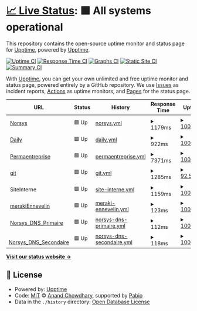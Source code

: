 # [📈 Live Status](https://upptime.github.io/upptime): <!--live status--> **🟩 All systems operational**

This repository contains the open-source uptime monitor and status page for [Upptime](https://upptime.js.org), powered by [Upptime](https://github.com/upptime/upptime).

[![Uptime CI](https://github.com/upptime/upptime/workflows/Uptime%20CI/badge.svg)](https://github.com/upptime/upptime/actions?query=workflow%3A%22Uptime+CI%22)
[![Response Time CI](https://github.com/upptime/upptime/workflows/Response%20Time%20CI/badge.svg)](https://github.com/upptime/upptime/actions?query=workflow%3A%22Response+Time+CI%22)
[![Graphs CI](https://github.com/upptime/upptime/workflows/Graphs%20CI/badge.svg)](https://github.com/upptime/upptime/actions?query=workflow%3A%22Graphs+CI%22)
[![Static Site CI](https://github.com/upptime/upptime/workflows/Static%20Site%20CI/badge.svg)](https://github.com/upptime/upptime/actions?query=workflow%3A%22Static+Site+CI%22)
[![Summary CI](https://github.com/upptime/upptime/workflows/Summary%20CI/badge.svg)](https://github.com/upptime/upptime/actions?query=workflow%3A%22Summary+CI%22)

With [Upptime](https://upptime.js.org), you can get your own unlimited and free uptime monitor and status page, powered entirely by a GitHub repository. We use [Issues](https://github.com/upptime/upptime/issues) as incident reports, [Actions](https://github.com/upptime/upptime/actions) as uptime monitors, and [Pages](https://upptime.github.io/upptime) for the status page.

<!--start: status pages-->
<!-- This summary is generated by Upptime (https://github.com/upptime/upptime) -->
<!-- Do not edit this manually, your changes will be overwritten -->
<!-- prettier-ignore -->
| URL | Status | History | Response Time | Uptime |
| --- | ------ | ------- | ------------- | ------ |
| <img alt="" src="https://icons.duckduckgo.com/ip3/www.norsys.fr.ico" height="13"> [Norsys](https://www.norsys.fr) | 🟩 Up | [norsys.yml](https://github.com/svasseur/uptime/commits/HEAD/history/norsys.yml) | <details><summary><img alt="Response time graph" src="./graphs/norsys/response-time-week.png" height="20"> 1179ms</summary><br><a href="https://upptime.github.io/upptime/history/norsys"><img alt="Response time 1202" src="https://img.shields.io/endpoint?url=https%3A%2F%2Fraw.githubusercontent.com%2Fsvasseur%2Fuptime%2FHEAD%2Fapi%2Fnorsys%2Fresponse-time.json"></a><br><a href="https://upptime.github.io/upptime/history/norsys"><img alt="24-hour response time 1016" src="https://img.shields.io/endpoint?url=https%3A%2F%2Fraw.githubusercontent.com%2Fsvasseur%2Fuptime%2FHEAD%2Fapi%2Fnorsys%2Fresponse-time-day.json"></a><br><a href="https://upptime.github.io/upptime/history/norsys"><img alt="7-day response time 1179" src="https://img.shields.io/endpoint?url=https%3A%2F%2Fraw.githubusercontent.com%2Fsvasseur%2Fuptime%2FHEAD%2Fapi%2Fnorsys%2Fresponse-time-week.json"></a><br><a href="https://upptime.github.io/upptime/history/norsys"><img alt="30-day response time 1169" src="https://img.shields.io/endpoint?url=https%3A%2F%2Fraw.githubusercontent.com%2Fsvasseur%2Fuptime%2FHEAD%2Fapi%2Fnorsys%2Fresponse-time-month.json"></a><br><a href="https://upptime.github.io/upptime/history/norsys"><img alt="1-year response time 1202" src="https://img.shields.io/endpoint?url=https%3A%2F%2Fraw.githubusercontent.com%2Fsvasseur%2Fuptime%2FHEAD%2Fapi%2Fnorsys%2Fresponse-time-year.json"></a></details> | <details><summary><a href="https://upptime.github.io/upptime/history/norsys">100.00%</a></summary><a href="https://upptime.github.io/upptime/history/norsys"><img alt="All-time uptime 99.97%" src="https://img.shields.io/endpoint?url=https%3A%2F%2Fraw.githubusercontent.com%2Fsvasseur%2Fuptime%2FHEAD%2Fapi%2Fnorsys%2Fuptime.json"></a><br><a href="https://upptime.github.io/upptime/history/norsys"><img alt="24-hour uptime 100.00%" src="https://img.shields.io/endpoint?url=https%3A%2F%2Fraw.githubusercontent.com%2Fsvasseur%2Fuptime%2FHEAD%2Fapi%2Fnorsys%2Fuptime-day.json"></a><br><a href="https://upptime.github.io/upptime/history/norsys"><img alt="7-day uptime 100.00%" src="https://img.shields.io/endpoint?url=https%3A%2F%2Fraw.githubusercontent.com%2Fsvasseur%2Fuptime%2FHEAD%2Fapi%2Fnorsys%2Fuptime-week.json"></a><br><a href="https://upptime.github.io/upptime/history/norsys"><img alt="30-day uptime 100.00%" src="https://img.shields.io/endpoint?url=https%3A%2F%2Fraw.githubusercontent.com%2Fsvasseur%2Fuptime%2FHEAD%2Fapi%2Fnorsys%2Fuptime-month.json"></a><br><a href="https://upptime.github.io/upptime/history/norsys"><img alt="1-year uptime 99.97%" src="https://img.shields.io/endpoint?url=https%3A%2F%2Fraw.githubusercontent.com%2Fsvasseur%2Fuptime%2FHEAD%2Fapi%2Fnorsys%2Fuptime-year.json"></a></details>
| <img alt="" src="https://icons.duckduckgo.com/ip3/norsys-daily.norsys.fr.ico" height="13"> [Daily](https://norsys-daily.norsys.fr) | 🟩 Up | [daily.yml](https://github.com/svasseur/uptime/commits/HEAD/history/daily.yml) | <details><summary><img alt="Response time graph" src="./graphs/daily/response-time-week.png" height="20"> 922ms</summary><br><a href="https://upptime.github.io/upptime/history/daily"><img alt="Response time 1059" src="https://img.shields.io/endpoint?url=https%3A%2F%2Fraw.githubusercontent.com%2Fsvasseur%2Fuptime%2FHEAD%2Fapi%2Fdaily%2Fresponse-time.json"></a><br><a href="https://upptime.github.io/upptime/history/daily"><img alt="24-hour response time 741" src="https://img.shields.io/endpoint?url=https%3A%2F%2Fraw.githubusercontent.com%2Fsvasseur%2Fuptime%2FHEAD%2Fapi%2Fdaily%2Fresponse-time-day.json"></a><br><a href="https://upptime.github.io/upptime/history/daily"><img alt="7-day response time 922" src="https://img.shields.io/endpoint?url=https%3A%2F%2Fraw.githubusercontent.com%2Fsvasseur%2Fuptime%2FHEAD%2Fapi%2Fdaily%2Fresponse-time-week.json"></a><br><a href="https://upptime.github.io/upptime/history/daily"><img alt="30-day response time 970" src="https://img.shields.io/endpoint?url=https%3A%2F%2Fraw.githubusercontent.com%2Fsvasseur%2Fuptime%2FHEAD%2Fapi%2Fdaily%2Fresponse-time-month.json"></a><br><a href="https://upptime.github.io/upptime/history/daily"><img alt="1-year response time 1059" src="https://img.shields.io/endpoint?url=https%3A%2F%2Fraw.githubusercontent.com%2Fsvasseur%2Fuptime%2FHEAD%2Fapi%2Fdaily%2Fresponse-time-year.json"></a></details> | <details><summary><a href="https://upptime.github.io/upptime/history/daily">100.00%</a></summary><a href="https://upptime.github.io/upptime/history/daily"><img alt="All-time uptime 99.96%" src="https://img.shields.io/endpoint?url=https%3A%2F%2Fraw.githubusercontent.com%2Fsvasseur%2Fuptime%2FHEAD%2Fapi%2Fdaily%2Fuptime.json"></a><br><a href="https://upptime.github.io/upptime/history/daily"><img alt="24-hour uptime 100.00%" src="https://img.shields.io/endpoint?url=https%3A%2F%2Fraw.githubusercontent.com%2Fsvasseur%2Fuptime%2FHEAD%2Fapi%2Fdaily%2Fuptime-day.json"></a><br><a href="https://upptime.github.io/upptime/history/daily"><img alt="7-day uptime 100.00%" src="https://img.shields.io/endpoint?url=https%3A%2F%2Fraw.githubusercontent.com%2Fsvasseur%2Fuptime%2FHEAD%2Fapi%2Fdaily%2Fuptime-week.json"></a><br><a href="https://upptime.github.io/upptime/history/daily"><img alt="30-day uptime 100.00%" src="https://img.shields.io/endpoint?url=https%3A%2F%2Fraw.githubusercontent.com%2Fsvasseur%2Fuptime%2FHEAD%2Fapi%2Fdaily%2Fuptime-month.json"></a><br><a href="https://upptime.github.io/upptime/history/daily"><img alt="1-year uptime 99.96%" src="https://img.shields.io/endpoint?url=https%3A%2F%2Fraw.githubusercontent.com%2Fsvasseur%2Fuptime%2FHEAD%2Fapi%2Fdaily%2Fuptime-year.json"></a></details>
| <img alt="" src="https://icons.duckduckgo.com/ip3/www.permaentreprise.fr.ico" height="13"> [Permaentreprise](https://www.permaentreprise.fr) | 🟩 Up | [permaentreprise.yml](https://github.com/svasseur/uptime/commits/HEAD/history/permaentreprise.yml) | <details><summary><img alt="Response time graph" src="./graphs/permaentreprise/response-time-week.png" height="20"> 7371ms</summary><br><a href="https://upptime.github.io/upptime/history/permaentreprise"><img alt="Response time 6162" src="https://img.shields.io/endpoint?url=https%3A%2F%2Fraw.githubusercontent.com%2Fsvasseur%2Fuptime%2FHEAD%2Fapi%2Fpermaentreprise%2Fresponse-time.json"></a><br><a href="https://upptime.github.io/upptime/history/permaentreprise"><img alt="24-hour response time 6771" src="https://img.shields.io/endpoint?url=https%3A%2F%2Fraw.githubusercontent.com%2Fsvasseur%2Fuptime%2FHEAD%2Fapi%2Fpermaentreprise%2Fresponse-time-day.json"></a><br><a href="https://upptime.github.io/upptime/history/permaentreprise"><img alt="7-day response time 7371" src="https://img.shields.io/endpoint?url=https%3A%2F%2Fraw.githubusercontent.com%2Fsvasseur%2Fuptime%2FHEAD%2Fapi%2Fpermaentreprise%2Fresponse-time-week.json"></a><br><a href="https://upptime.github.io/upptime/history/permaentreprise"><img alt="30-day response time 7548" src="https://img.shields.io/endpoint?url=https%3A%2F%2Fraw.githubusercontent.com%2Fsvasseur%2Fuptime%2FHEAD%2Fapi%2Fpermaentreprise%2Fresponse-time-month.json"></a><br><a href="https://upptime.github.io/upptime/history/permaentreprise"><img alt="1-year response time 6162" src="https://img.shields.io/endpoint?url=https%3A%2F%2Fraw.githubusercontent.com%2Fsvasseur%2Fuptime%2FHEAD%2Fapi%2Fpermaentreprise%2Fresponse-time-year.json"></a></details> | <details><summary><a href="https://upptime.github.io/upptime/history/permaentreprise">100.00%</a></summary><a href="https://upptime.github.io/upptime/history/permaentreprise"><img alt="All-time uptime 99.93%" src="https://img.shields.io/endpoint?url=https%3A%2F%2Fraw.githubusercontent.com%2Fsvasseur%2Fuptime%2FHEAD%2Fapi%2Fpermaentreprise%2Fuptime.json"></a><br><a href="https://upptime.github.io/upptime/history/permaentreprise"><img alt="24-hour uptime 100.00%" src="https://img.shields.io/endpoint?url=https%3A%2F%2Fraw.githubusercontent.com%2Fsvasseur%2Fuptime%2FHEAD%2Fapi%2Fpermaentreprise%2Fuptime-day.json"></a><br><a href="https://upptime.github.io/upptime/history/permaentreprise"><img alt="7-day uptime 100.00%" src="https://img.shields.io/endpoint?url=https%3A%2F%2Fraw.githubusercontent.com%2Fsvasseur%2Fuptime%2FHEAD%2Fapi%2Fpermaentreprise%2Fuptime-week.json"></a><br><a href="https://upptime.github.io/upptime/history/permaentreprise"><img alt="30-day uptime 99.90%" src="https://img.shields.io/endpoint?url=https%3A%2F%2Fraw.githubusercontent.com%2Fsvasseur%2Fuptime%2FHEAD%2Fapi%2Fpermaentreprise%2Fuptime-month.json"></a><br><a href="https://upptime.github.io/upptime/history/permaentreprise"><img alt="1-year uptime 99.93%" src="https://img.shields.io/endpoint?url=https%3A%2F%2Fraw.githubusercontent.com%2Fsvasseur%2Fuptime%2FHEAD%2Fapi%2Fpermaentreprise%2Fuptime-year.json"></a></details>
| <img alt="" src="https://icons.duckduckgo.com/ip3/git.norsys.fr.ico" height="13"> [git](https://git.norsys.fr) | 🟩 Up | [git.yml](https://github.com/svasseur/uptime/commits/HEAD/history/git.yml) | <details><summary><img alt="Response time graph" src="./graphs/git/response-time-week.png" height="20"> 1285ms</summary><br><a href="https://upptime.github.io/upptime/history/git"><img alt="Response time 1105" src="https://img.shields.io/endpoint?url=https%3A%2F%2Fraw.githubusercontent.com%2Fsvasseur%2Fuptime%2FHEAD%2Fapi%2Fgit%2Fresponse-time.json"></a><br><a href="https://upptime.github.io/upptime/history/git"><img alt="24-hour response time 560" src="https://img.shields.io/endpoint?url=https%3A%2F%2Fraw.githubusercontent.com%2Fsvasseur%2Fuptime%2FHEAD%2Fapi%2Fgit%2Fresponse-time-day.json"></a><br><a href="https://upptime.github.io/upptime/history/git"><img alt="7-day response time 1285" src="https://img.shields.io/endpoint?url=https%3A%2F%2Fraw.githubusercontent.com%2Fsvasseur%2Fuptime%2FHEAD%2Fapi%2Fgit%2Fresponse-time-week.json"></a><br><a href="https://upptime.github.io/upptime/history/git"><img alt="30-day response time 1214" src="https://img.shields.io/endpoint?url=https%3A%2F%2Fraw.githubusercontent.com%2Fsvasseur%2Fuptime%2FHEAD%2Fapi%2Fgit%2Fresponse-time-month.json"></a><br><a href="https://upptime.github.io/upptime/history/git"><img alt="1-year response time 1105" src="https://img.shields.io/endpoint?url=https%3A%2F%2Fraw.githubusercontent.com%2Fsvasseur%2Fuptime%2FHEAD%2Fapi%2Fgit%2Fresponse-time-year.json"></a></details> | <details><summary><a href="https://upptime.github.io/upptime/history/git">92.50%</a></summary><a href="https://upptime.github.io/upptime/history/git"><img alt="All-time uptime 99.52%" src="https://img.shields.io/endpoint?url=https%3A%2F%2Fraw.githubusercontent.com%2Fsvasseur%2Fuptime%2FHEAD%2Fapi%2Fgit%2Fuptime.json"></a><br><a href="https://upptime.github.io/upptime/history/git"><img alt="24-hour uptime 100.00%" src="https://img.shields.io/endpoint?url=https%3A%2F%2Fraw.githubusercontent.com%2Fsvasseur%2Fuptime%2FHEAD%2Fapi%2Fgit%2Fuptime-day.json"></a><br><a href="https://upptime.github.io/upptime/history/git"><img alt="7-day uptime 92.50%" src="https://img.shields.io/endpoint?url=https%3A%2F%2Fraw.githubusercontent.com%2Fsvasseur%2Fuptime%2FHEAD%2Fapi%2Fgit%2Fuptime-week.json"></a><br><a href="https://upptime.github.io/upptime/history/git"><img alt="30-day uptime 97.87%" src="https://img.shields.io/endpoint?url=https%3A%2F%2Fraw.githubusercontent.com%2Fsvasseur%2Fuptime%2FHEAD%2Fapi%2Fgit%2Fuptime-month.json"></a><br><a href="https://upptime.github.io/upptime/history/git"><img alt="1-year uptime 99.52%" src="https://img.shields.io/endpoint?url=https%3A%2F%2Fraw.githubusercontent.com%2Fsvasseur%2Fuptime%2FHEAD%2Fapi%2Fgit%2Fuptime-year.json"></a></details>
| <img alt="" src="https://icons.duckduckgo.com/ip3/null.ico" height="13"> SiteInterne | 🟩 Up | [site-interne.yml](https://github.com/svasseur/uptime/commits/HEAD/history/site-interne.yml) | <details><summary><img alt="Response time graph" src="./graphs/site-interne/response-time-week.png" height="20"> 1159ms</summary><br><a href="https://upptime.github.io/upptime/history/site-interne"><img alt="Response time 1127" src="https://img.shields.io/endpoint?url=https%3A%2F%2Fraw.githubusercontent.com%2Fsvasseur%2Fuptime%2FHEAD%2Fapi%2Fsite-interne%2Fresponse-time.json"></a><br><a href="https://upptime.github.io/upptime/history/site-interne"><img alt="24-hour response time 1238" src="https://img.shields.io/endpoint?url=https%3A%2F%2Fraw.githubusercontent.com%2Fsvasseur%2Fuptime%2FHEAD%2Fapi%2Fsite-interne%2Fresponse-time-day.json"></a><br><a href="https://upptime.github.io/upptime/history/site-interne"><img alt="7-day response time 1159" src="https://img.shields.io/endpoint?url=https%3A%2F%2Fraw.githubusercontent.com%2Fsvasseur%2Fuptime%2FHEAD%2Fapi%2Fsite-interne%2Fresponse-time-week.json"></a><br><a href="https://upptime.github.io/upptime/history/site-interne"><img alt="30-day response time 1079" src="https://img.shields.io/endpoint?url=https%3A%2F%2Fraw.githubusercontent.com%2Fsvasseur%2Fuptime%2FHEAD%2Fapi%2Fsite-interne%2Fresponse-time-month.json"></a><br><a href="https://upptime.github.io/upptime/history/site-interne"><img alt="1-year response time 1127" src="https://img.shields.io/endpoint?url=https%3A%2F%2Fraw.githubusercontent.com%2Fsvasseur%2Fuptime%2FHEAD%2Fapi%2Fsite-interne%2Fresponse-time-year.json"></a></details> | <details><summary><a href="https://upptime.github.io/upptime/history/site-interne">100.00%</a></summary><a href="https://upptime.github.io/upptime/history/site-interne"><img alt="All-time uptime 99.93%" src="https://img.shields.io/endpoint?url=https%3A%2F%2Fraw.githubusercontent.com%2Fsvasseur%2Fuptime%2FHEAD%2Fapi%2Fsite-interne%2Fuptime.json"></a><br><a href="https://upptime.github.io/upptime/history/site-interne"><img alt="24-hour uptime 100.00%" src="https://img.shields.io/endpoint?url=https%3A%2F%2Fraw.githubusercontent.com%2Fsvasseur%2Fuptime%2FHEAD%2Fapi%2Fsite-interne%2Fuptime-day.json"></a><br><a href="https://upptime.github.io/upptime/history/site-interne"><img alt="7-day uptime 100.00%" src="https://img.shields.io/endpoint?url=https%3A%2F%2Fraw.githubusercontent.com%2Fsvasseur%2Fuptime%2FHEAD%2Fapi%2Fsite-interne%2Fuptime-week.json"></a><br><a href="https://upptime.github.io/upptime/history/site-interne"><img alt="30-day uptime 100.00%" src="https://img.shields.io/endpoint?url=https%3A%2F%2Fraw.githubusercontent.com%2Fsvasseur%2Fuptime%2FHEAD%2Fapi%2Fsite-interne%2Fuptime-month.json"></a><br><a href="https://upptime.github.io/upptime/history/site-interne"><img alt="1-year uptime 99.93%" src="https://img.shields.io/endpoint?url=https%3A%2F%2Fraw.githubusercontent.com%2Fsvasseur%2Fuptime%2FHEAD%2Fapi%2Fsite-interne%2Fuptime-year.json"></a></details>
| <img alt="" src="https://icons.duckduckgo.com/ip3/null.ico" height="13"> [merakiEnnevelin](ennevelin-wired-hppnhzqhtq.dynamic-m.com) | 🟩 Up | [meraki-ennevelin.yml](https://github.com/svasseur/uptime/commits/HEAD/history/meraki-ennevelin.yml) | <details><summary><img alt="Response time graph" src="./graphs/meraki-ennevelin/response-time-week.png" height="20"> 123ms</summary><br><a href="https://upptime.github.io/upptime/history/meraki-ennevelin"><img alt="Response time 119" src="https://img.shields.io/endpoint?url=https%3A%2F%2Fraw.githubusercontent.com%2Fsvasseur%2Fuptime%2FHEAD%2Fapi%2Fmeraki-ennevelin%2Fresponse-time.json"></a><br><a href="https://upptime.github.io/upptime/history/meraki-ennevelin"><img alt="24-hour response time 93" src="https://img.shields.io/endpoint?url=https%3A%2F%2Fraw.githubusercontent.com%2Fsvasseur%2Fuptime%2FHEAD%2Fapi%2Fmeraki-ennevelin%2Fresponse-time-day.json"></a><br><a href="https://upptime.github.io/upptime/history/meraki-ennevelin"><img alt="7-day response time 123" src="https://img.shields.io/endpoint?url=https%3A%2F%2Fraw.githubusercontent.com%2Fsvasseur%2Fuptime%2FHEAD%2Fapi%2Fmeraki-ennevelin%2Fresponse-time-week.json"></a><br><a href="https://upptime.github.io/upptime/history/meraki-ennevelin"><img alt="30-day response time 117" src="https://img.shields.io/endpoint?url=https%3A%2F%2Fraw.githubusercontent.com%2Fsvasseur%2Fuptime%2FHEAD%2Fapi%2Fmeraki-ennevelin%2Fresponse-time-month.json"></a><br><a href="https://upptime.github.io/upptime/history/meraki-ennevelin"><img alt="1-year response time 119" src="https://img.shields.io/endpoint?url=https%3A%2F%2Fraw.githubusercontent.com%2Fsvasseur%2Fuptime%2FHEAD%2Fapi%2Fmeraki-ennevelin%2Fresponse-time-year.json"></a></details> | <details><summary><a href="https://upptime.github.io/upptime/history/meraki-ennevelin">100.00%</a></summary><a href="https://upptime.github.io/upptime/history/meraki-ennevelin"><img alt="All-time uptime 99.98%" src="https://img.shields.io/endpoint?url=https%3A%2F%2Fraw.githubusercontent.com%2Fsvasseur%2Fuptime%2FHEAD%2Fapi%2Fmeraki-ennevelin%2Fuptime.json"></a><br><a href="https://upptime.github.io/upptime/history/meraki-ennevelin"><img alt="24-hour uptime 100.00%" src="https://img.shields.io/endpoint?url=https%3A%2F%2Fraw.githubusercontent.com%2Fsvasseur%2Fuptime%2FHEAD%2Fapi%2Fmeraki-ennevelin%2Fuptime-day.json"></a><br><a href="https://upptime.github.io/upptime/history/meraki-ennevelin"><img alt="7-day uptime 100.00%" src="https://img.shields.io/endpoint?url=https%3A%2F%2Fraw.githubusercontent.com%2Fsvasseur%2Fuptime%2FHEAD%2Fapi%2Fmeraki-ennevelin%2Fuptime-week.json"></a><br><a href="https://upptime.github.io/upptime/history/meraki-ennevelin"><img alt="30-day uptime 100.00%" src="https://img.shields.io/endpoint?url=https%3A%2F%2Fraw.githubusercontent.com%2Fsvasseur%2Fuptime%2FHEAD%2Fapi%2Fmeraki-ennevelin%2Fuptime-month.json"></a><br><a href="https://upptime.github.io/upptime/history/meraki-ennevelin"><img alt="1-year uptime 99.98%" src="https://img.shields.io/endpoint?url=https%3A%2F%2Fraw.githubusercontent.com%2Fsvasseur%2Fuptime%2FHEAD%2Fapi%2Fmeraki-ennevelin%2Fuptime-year.json"></a></details>
| <img alt="" src="https://icons.duckduckgo.com/ip3/null.ico" height="13"> [Norsys_DNS_Primaire](ns1.norsys.fr) | 🟩 Up | [norsys-dns-primaire.yml](https://github.com/svasseur/uptime/commits/HEAD/history/norsys-dns-primaire.yml) | <details><summary><img alt="Response time graph" src="./graphs/norsys-dns-primaire/response-time-week.png" height="20"> 112ms</summary><br><a href="https://upptime.github.io/upptime/history/norsys-dns-primaire"><img alt="Response time 108" src="https://img.shields.io/endpoint?url=https%3A%2F%2Fraw.githubusercontent.com%2Fsvasseur%2Fuptime%2FHEAD%2Fapi%2Fnorsys-dns-primaire%2Fresponse-time.json"></a><br><a href="https://upptime.github.io/upptime/history/norsys-dns-primaire"><img alt="24-hour response time 86" src="https://img.shields.io/endpoint?url=https%3A%2F%2Fraw.githubusercontent.com%2Fsvasseur%2Fuptime%2FHEAD%2Fapi%2Fnorsys-dns-primaire%2Fresponse-time-day.json"></a><br><a href="https://upptime.github.io/upptime/history/norsys-dns-primaire"><img alt="7-day response time 112" src="https://img.shields.io/endpoint?url=https%3A%2F%2Fraw.githubusercontent.com%2Fsvasseur%2Fuptime%2FHEAD%2Fapi%2Fnorsys-dns-primaire%2Fresponse-time-week.json"></a><br><a href="https://upptime.github.io/upptime/history/norsys-dns-primaire"><img alt="30-day response time 108" src="https://img.shields.io/endpoint?url=https%3A%2F%2Fraw.githubusercontent.com%2Fsvasseur%2Fuptime%2FHEAD%2Fapi%2Fnorsys-dns-primaire%2Fresponse-time-month.json"></a><br><a href="https://upptime.github.io/upptime/history/norsys-dns-primaire"><img alt="1-year response time 108" src="https://img.shields.io/endpoint?url=https%3A%2F%2Fraw.githubusercontent.com%2Fsvasseur%2Fuptime%2FHEAD%2Fapi%2Fnorsys-dns-primaire%2Fresponse-time-year.json"></a></details> | <details><summary><a href="https://upptime.github.io/upptime/history/norsys-dns-primaire">100.00%</a></summary><a href="https://upptime.github.io/upptime/history/norsys-dns-primaire"><img alt="All-time uptime 100.00%" src="https://img.shields.io/endpoint?url=https%3A%2F%2Fraw.githubusercontent.com%2Fsvasseur%2Fuptime%2FHEAD%2Fapi%2Fnorsys-dns-primaire%2Fuptime.json"></a><br><a href="https://upptime.github.io/upptime/history/norsys-dns-primaire"><img alt="24-hour uptime 100.00%" src="https://img.shields.io/endpoint?url=https%3A%2F%2Fraw.githubusercontent.com%2Fsvasseur%2Fuptime%2FHEAD%2Fapi%2Fnorsys-dns-primaire%2Fuptime-day.json"></a><br><a href="https://upptime.github.io/upptime/history/norsys-dns-primaire"><img alt="7-day uptime 100.00%" src="https://img.shields.io/endpoint?url=https%3A%2F%2Fraw.githubusercontent.com%2Fsvasseur%2Fuptime%2FHEAD%2Fapi%2Fnorsys-dns-primaire%2Fuptime-week.json"></a><br><a href="https://upptime.github.io/upptime/history/norsys-dns-primaire"><img alt="30-day uptime 100.00%" src="https://img.shields.io/endpoint?url=https%3A%2F%2Fraw.githubusercontent.com%2Fsvasseur%2Fuptime%2FHEAD%2Fapi%2Fnorsys-dns-primaire%2Fuptime-month.json"></a><br><a href="https://upptime.github.io/upptime/history/norsys-dns-primaire"><img alt="1-year uptime 100.00%" src="https://img.shields.io/endpoint?url=https%3A%2F%2Fraw.githubusercontent.com%2Fsvasseur%2Fuptime%2FHEAD%2Fapi%2Fnorsys-dns-primaire%2Fuptime-year.json"></a></details>
| <img alt="" src="https://icons.duckduckgo.com/ip3/null.ico" height="13"> [Norsys_DNS_Secondaire](ns2.norsys.fr) | 🟩 Up | [norsys-dns-secondaire.yml](https://github.com/svasseur/uptime/commits/HEAD/history/norsys-dns-secondaire.yml) | <details><summary><img alt="Response time graph" src="./graphs/norsys-dns-secondaire/response-time-week.png" height="20"> 118ms</summary><br><a href="https://upptime.github.io/upptime/history/norsys-dns-secondaire"><img alt="Response time 115" src="https://img.shields.io/endpoint?url=https%3A%2F%2Fraw.githubusercontent.com%2Fsvasseur%2Fuptime%2FHEAD%2Fapi%2Fnorsys-dns-secondaire%2Fresponse-time.json"></a><br><a href="https://upptime.github.io/upptime/history/norsys-dns-secondaire"><img alt="24-hour response time 93" src="https://img.shields.io/endpoint?url=https%3A%2F%2Fraw.githubusercontent.com%2Fsvasseur%2Fuptime%2FHEAD%2Fapi%2Fnorsys-dns-secondaire%2Fresponse-time-day.json"></a><br><a href="https://upptime.github.io/upptime/history/norsys-dns-secondaire"><img alt="7-day response time 118" src="https://img.shields.io/endpoint?url=https%3A%2F%2Fraw.githubusercontent.com%2Fsvasseur%2Fuptime%2FHEAD%2Fapi%2Fnorsys-dns-secondaire%2Fresponse-time-week.json"></a><br><a href="https://upptime.github.io/upptime/history/norsys-dns-secondaire"><img alt="30-day response time 114" src="https://img.shields.io/endpoint?url=https%3A%2F%2Fraw.githubusercontent.com%2Fsvasseur%2Fuptime%2FHEAD%2Fapi%2Fnorsys-dns-secondaire%2Fresponse-time-month.json"></a><br><a href="https://upptime.github.io/upptime/history/norsys-dns-secondaire"><img alt="1-year response time 115" src="https://img.shields.io/endpoint?url=https%3A%2F%2Fraw.githubusercontent.com%2Fsvasseur%2Fuptime%2FHEAD%2Fapi%2Fnorsys-dns-secondaire%2Fresponse-time-year.json"></a></details> | <details><summary><a href="https://upptime.github.io/upptime/history/norsys-dns-secondaire">100.00%</a></summary><a href="https://upptime.github.io/upptime/history/norsys-dns-secondaire"><img alt="All-time uptime 99.39%" src="https://img.shields.io/endpoint?url=https%3A%2F%2Fraw.githubusercontent.com%2Fsvasseur%2Fuptime%2FHEAD%2Fapi%2Fnorsys-dns-secondaire%2Fuptime.json"></a><br><a href="https://upptime.github.io/upptime/history/norsys-dns-secondaire"><img alt="24-hour uptime 100.00%" src="https://img.shields.io/endpoint?url=https%3A%2F%2Fraw.githubusercontent.com%2Fsvasseur%2Fuptime%2FHEAD%2Fapi%2Fnorsys-dns-secondaire%2Fuptime-day.json"></a><br><a href="https://upptime.github.io/upptime/history/norsys-dns-secondaire"><img alt="7-day uptime 100.00%" src="https://img.shields.io/endpoint?url=https%3A%2F%2Fraw.githubusercontent.com%2Fsvasseur%2Fuptime%2FHEAD%2Fapi%2Fnorsys-dns-secondaire%2Fuptime-week.json"></a><br><a href="https://upptime.github.io/upptime/history/norsys-dns-secondaire"><img alt="30-day uptime 100.00%" src="https://img.shields.io/endpoint?url=https%3A%2F%2Fraw.githubusercontent.com%2Fsvasseur%2Fuptime%2FHEAD%2Fapi%2Fnorsys-dns-secondaire%2Fuptime-month.json"></a><br><a href="https://upptime.github.io/upptime/history/norsys-dns-secondaire"><img alt="1-year uptime 99.39%" src="https://img.shields.io/endpoint?url=https%3A%2F%2Fraw.githubusercontent.com%2Fsvasseur%2Fuptime%2FHEAD%2Fapi%2Fnorsys-dns-secondaire%2Fuptime-year.json"></a></details>

<!--end: status pages-->

[**Visit our status website →**](https://upptime.github.io/upptime)

## 📄 License

- Powered by: [Upptime](https://github.com/upptime/upptime)
- Code: [MIT](./LICENSE) © [Anand Chowdhary](https://anandchowdhary.com), supported by [Pabio](https://pabio.com)
- Data in the `./history` directory: [Open Database License](https://opendatacommons.org/licenses/odbl/1-0/)
